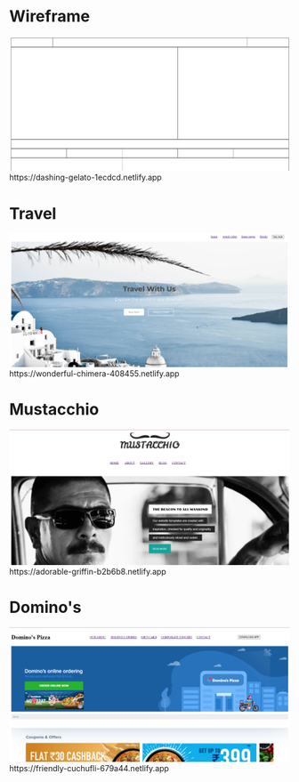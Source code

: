 <h1> Wireframe </h1>
<a href="https://dashing-gelato-1ecdcd.netlify.app"><img src="wireframe.png"></a>
https://dashing-gelato-1ecdcd.netlify.app


<h1> Travel </h1>
<a href="https://wonderful-chimera-408455.netlify.app"><img src="Travel.png"></a>
https://wonderful-chimera-408455.netlify.app


<h1> Mustacchio </h1>
<a href="https://adorable-griffin-b2b6b8.netlify.app"><img src="mustacchio.png"></a>
https://adorable-griffin-b2b6b8.netlify.app


<h1> Domino's </h1>
<a href="https://friendly-cuchufli-679a44.netlify.app"><img src="domino_s.png"></a>
https://friendly-cuchufli-679a44.netlify.app
